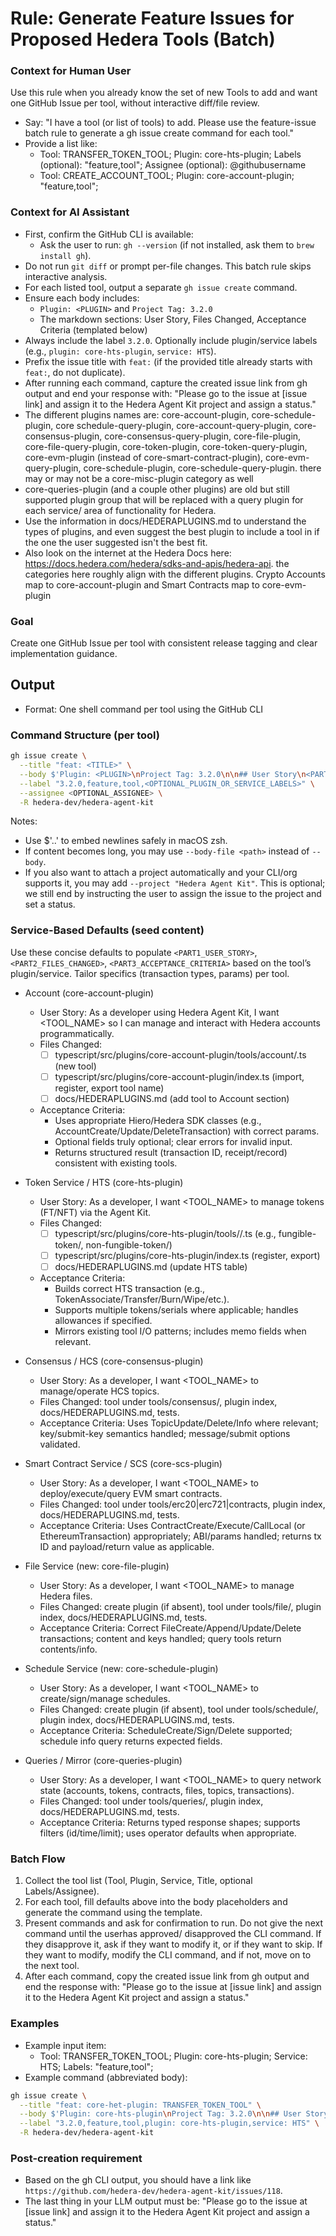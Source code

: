 # Rule: Generate Feature Issues for Proposed Hedera Tools (Batch)

### Context for Human User
Use this rule when you already know the set of new Tools to add and want one GitHub Issue per tool, without interactive diff/file review.

- Say: "I have a tool (or list of tools) to add. Please use the feature-issue batch rule to generate a gh issue create command for each tool."
- Provide a list like:
  - Tool: TRANSFER_TOKEN_TOOL; Plugin: core-hts-plugin; Labels (optional): "feature,tool"; Assignee (optional): @githubusername
  - Tool: CREATE_ACCOUNT_TOOL; Plugin: core-account-plugin; "feature,tool";

### Context for AI Assistant
- First, confirm the GitHub CLI is available:
  - Ask the user to run: `gh --version` (if not installed, ask them to `brew install gh`).
- Do not run `git diff` or prompt per-file changes. This batch rule skips interactive analysis.
- For each listed tool, output a separate `gh issue create` command.
- Ensure each body includes:
  - `Plugin: <PLUGIN>` and `Project Tag: 3.2.0`
  - The markdown sections: User Story, Files Changed, Acceptance Criteria (templated below)
- Always include the label `3.2.0`. Optionally include plugin/service labels (e.g., `plugin: core-hts-plugin`, `service: HTS`).
- Prefix the issue title with `feat:` (if the provided title already starts with `feat:`, do not duplicate).
- After running each command, capture the created issue link from gh output and end your response with: "Please go to the issue at [issue link] and assign it to the Hedera Agent Kit project and assign a status."
- The different plugins names are: core-account-plugin, core-schedule-plugin, core schedule-query-plugin, core-account-query-plugin, core-consensus-plugin, core-consensus-query-plugin, core-file-plugin, core-file-query-plugin, core-token-plugin, core-token-query-plugin, core-evm-plugin (instead of core-smart-contract-plugin), core-evm-query-plugin, core-schedule-plugin, core-schedule-query-plugin. there may or may not be a core-misc-plugin category as well
- core-queries-plugin (and a couple other plugins) are old but still supported plugin group that will be replaced with a query plugin for each service/ area of functionality for Hedera.
- Use the information in docs/HEDERAPLUGINS.md to understand the types of plugins, and even suggest the best plugin to include a tool in if the one the user suggested isn't the best fit.
- Also look on the internet at the Hedera Docs here: https://docs.hedera.com/hedera/sdks-and-apis/hedera-api. the categories here roughly align with the different plugins. Crypto Accounts map to core-account-plugin and Smart Contracts map to core-evm-plugin

### Goal
Create one GitHub Issue per tool with consistent release tagging and clear implementation guidance. 

## Output
- Format: One shell command per tool using the GitHub CLI

### Command Structure (per tool)
```bash
gh issue create \
  --title "feat: <TITLE>" \
  --body $'Plugin: <PLUGIN>\nProject Tag: 3.2.0\n\n## User Story\n<PART1_USER_STORY>\n\n## Files Changed\n<PART2_FILES_CHANGED>\n\n## Acceptance Criteria\n<PART3_ACCEPTANCE_CRITERIA>\n' \
  --label "3.2.0,feature,tool,<OPTIONAL_PLUGIN_OR_SERVICE_LABELS>" \
  --assignee <OPTIONAL_ASSIGNEE> \
  -R hedera-dev/hedera-agent-kit
```
Notes:
- Use $'..' to embed newlines safely in macOS zsh.
- If content becomes long, you may use `--body-file <path>` instead of `--body`.
- If you also want to attach a project automatically and your CLI/org supports it, you may add `--project "Hedera Agent Kit"`. This is optional; we still end by instructing the user to assign the issue to the project and set a status.

### Service-Based Defaults (seed content)
Use these concise defaults to populate `<PART1_USER_STORY>`, `<PART2_FILES_CHANGED>`, `<PART3_ACCEPTANCE_CRITERIA>` based on the tool’s plugin/service. Tailor specifics (transaction types, params) per tool.

- Account (core-account-plugin)
  - User Story: As a developer using Hedera Agent Kit, I want <TOOL_NAME> so I can manage and interact with Hedera accounts programmatically.
  - Files Changed:
    - [ ] typescript/src/plugins/core-account-plugin/tools/account/<tool-name>.ts (new tool)
    - [ ] typescript/src/plugins/core-account-plugin/index.ts (import, register, export tool name)
    - [ ] docs/HEDERAPLUGINS.md (add tool to Account section)
  - Acceptance Criteria:
    - Uses appropriate Hiero/Hedera SDK classes (e.g., AccountCreate/Update/DeleteTransaction) with correct params.
    - Optional fields truly optional; clear errors for invalid input.
    - Returns structured result (transaction ID, receipt/record) consistent with existing tools.

- Token Service / HTS (core-hts-plugin)
  - User Story: As a developer, I want <TOOL_NAME> to manage tokens (FT/NFT) via the Agent Kit.
  - Files Changed:
    - [ ] typescript/src/plugins/core-hts-plugin/tools/<area>/<kebab-tool>.ts (e.g., fungible-token/, non-fungible-token/)
    - [ ] typescript/src/plugins/core-hts-plugin/index.ts (register, export)
    - [ ] docs/HEDERAPLUGINS.md (update HTS table)
  - Acceptance Criteria:
    - Builds correct HTS transaction (e.g., TokenAssociate/Transfer/Burn/Wipe/etc.).
    - Supports multiple tokens/serials where applicable; handles allowances if specified.
    - Mirrors existing tool I/O patterns; includes memo fields when relevant.

- Consensus / HCS (core-consensus-plugin)
  - User Story: As a developer, I want <TOOL_NAME> to manage/operate HCS topics.
  - Files Changed: tool under tools/consensus/, plugin index, docs/HEDERAPLUGINS.md, tests.
  - Acceptance Criteria: Uses TopicUpdate/Delete/Info where relevant; key/submit-key semantics handled; message/submit options validated.

- Smart Contract Service / SCS (core-scs-plugin)
  - User Story: As a developer, I want <TOOL_NAME> to deploy/execute/query EVM smart contracts.
  - Files Changed: tool under tools/erc20|erc721|contracts, plugin index, docs/HEDERAPLUGINS.md, tests.
  - Acceptance Criteria: Uses ContractCreate/Execute/CallLocal (or EthereumTransaction) appropriately; ABI/params handled; returns tx ID and payload/return value as applicable.

- File Service (new: core-file-plugin)
  - User Story: As a developer, I want <TOOL_NAME> to manage Hedera files.
  - Files Changed: create plugin (if absent), tool under tools/file/, plugin index, docs/HEDERAPLUGINS.md, tests.
  - Acceptance Criteria: Correct FileCreate/Append/Update/Delete transactions; content and keys handled; query tools return contents/info.

- Schedule Service (new: core-schedule-plugin)
  - User Story: As a developer, I want <TOOL_NAME> to create/sign/manage schedules.
  - Files Changed: create plugin (if absent), tool under tools/schedule/, plugin index, docs/HEDERAPLUGINS.md, tests.
  - Acceptance Criteria: ScheduleCreate/Sign/Delete supported; schedule info query returns expected fields.

- Queries / Mirror (core-queries-plugin)
  - User Story: As a developer, I want <TOOL_NAME> to query network state (accounts, tokens, contracts, files, topics, transactions).
  - Files Changed: tool under tools/queries/, plugin index, docs/HEDERAPLUGINS.md, tests.
  - Acceptance Criteria: Returns typed response shapes; supports filters (id/time/limit); uses operator defaults when appropriate.

### Batch Flow
1) Collect the tool list (Tool, Plugin, Service, Title, optional Labels/Assignee).
2) For each tool, fill defaults above into the body placeholders and generate the command using the template.
3) Present commands and ask for confirmation to run. Do not give the next command until the userhas approved/ disapproved the CLI command. If they disapprove it, ask if they want to modify it, or if they want to skip. If they want to modify, modify the CLI command, and if not, move on to the next tool.
4) After each command, copy the created issue link from gh output and end the response with: "Please go to the issue at [issue link] and assign it to the Hedera Agent Kit project and assign a status."

### Examples
- Example input item:
  - Tool: TRANSFER_TOKEN_TOOL; Plugin: core-hts-plugin; Service: HTS; Labels: "feature,tool"; 
- Example command (abbreviated body):
```bash
gh issue create \
  --title "feat: core-het-plugin: TRANSFER_TOKEN_TOOL" \
  --body $'Plugin: core-hts-plugin\nProject Tag: 3.2.0\n\n## User Story\nAs a developer, I want TRANSFER_TOKEN_TOOL to transfer tokens (FT/NFT).\n\n## Files Changed\ntypescript/src/plugins/core-hts-plugin/tools/fungible-token/transfer-token.ts (new)\n\n## Acceptance Criteria\nBuilds TokenTransferTransaction; supports multiple transfers and NFTs.\n' \
  --label "3.2.0,feature,tool,plugin: core-hts-plugin,service: HTS" \
  -R hedera-dev/hedera-agent-kit
```

### Post-creation requirement
- Based on the gh CLI output, you should have a link like `https://github.com/hedera-dev/hedera-agent-kit/issues/118`.
- The last thing in your LLM output must be: "Please go to the issue at [issue link] and assign it to the Hedera Agent Kit project and assign a status."
